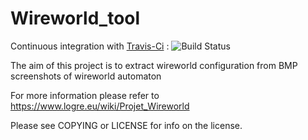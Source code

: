 # Wireworld_tool

Continuous integration with [Travis-Ci](https://travis-ci.org/quicky2000/wireworld_tool) : ![Build Status](https://travis-ci.org/quicky2000/wireworld_tool.svg?branch=master)

The aim of this project is to extract wireworld configuration from BMP screenshots of wireworld automaton

For more information please refer to https://www.logre.eu/wiki/Projet_Wireworld

Please see COPYING or LICENSE for info on the license.
